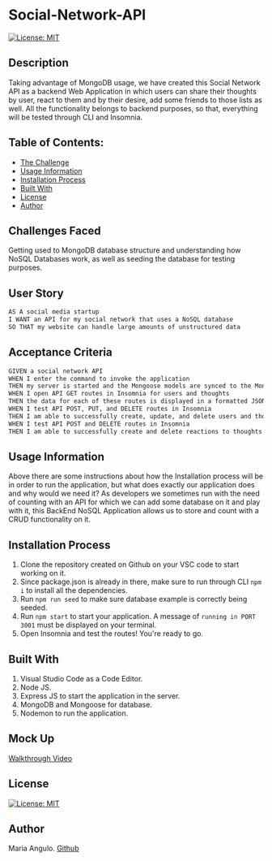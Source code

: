 # Social-Network-API

[![License: MIT](https://img.shields.io/badge/License-MIT-yellow.svg)](https://opensource.org/licenses/MIT)

## Description
Taking advantage of MongoDB usage, we have created this Social Network API as a backend Web Application in which users can share their thoughts by user, react to them and by their desire, add some friends to those lists as well. All the functionality belongs to backend purposes, so that, everything will be tested through CLI and Insomnia.

## Table of Contents:
- [The Challenge](#Challenges-Faced)
- [Usage Information](#Usage-Information)
- [Installation Process](#Installation-Process)
- [Built With](#Built-With)
- [License](#License)
- [Author](#Author)

## Challenges Faced
Getting used to MongoDB database structure and understanding how NoSQL Databases work, as well as seeding the database for testing purposes.

## User Story

```md
AS A social media startup
I WANT an API for my social network that uses a NoSQL database
SO THAT my website can handle large amounts of unstructured data
```

## Acceptance Criteria

```md
GIVEN a social network API
WHEN I enter the command to invoke the application
THEN my server is started and the Mongoose models are synced to the MongoDB database
WHEN I open API GET routes in Insomnia for users and thoughts
THEN the data for each of these routes is displayed in a formatted JSON
WHEN I test API POST, PUT, and DELETE routes in Insomnia
THEN I am able to successfully create, update, and delete users and thoughts in my database
WHEN I test API POST and DELETE routes in Insomnia
THEN I am able to successfully create and delete reactions to thoughts and add and remove friends to a user’s friend list
```

## Usage Information
Above there are some instructions about how the Installation process will be in order to run the application, but what does exactly our application does and why would we need it?
As developers we sometimes run with the need of counting with an API for which we can add some database on it and play with it, this BackEnd NoSQL Application allows us to store and count with a CRUD functionality on it.

## Installation Process

1. Clone the repository created on Github on your VSC code to start working on it.
2. Since package.json is already in there, make sure to run through CLI `npm i` to install all the dependencies.
3. Run `npm run seed` to make sure database example is correctly being seeded.
4. Run `npm start` to start your application. A message of `running in PORT 3001` must be displayed on your terminal.
5. Open Insomnia and test the routes! You're ready to go.

## Built With

1. Visual Studio Code as a Code Editor.
2. Node JS.
3. Express JS to start the application in the server.
4. MongoDB and Mongoose for database.
5. Nodemon to run the application.

## Mock Up
[Walkthrough Video](https://drive.google.com/file/d/1Wl2Z6GMik42rNx_prKVEKZuMB2O6Zd9R/view?usp=sharing)

## License

[![License: MIT](https://img.shields.io/badge/License-MIT-yellow.svg)](https://opensource.org/licenses/MIT)

## Author

Maria Angulo.
[Github](https://github.com/maferadr)